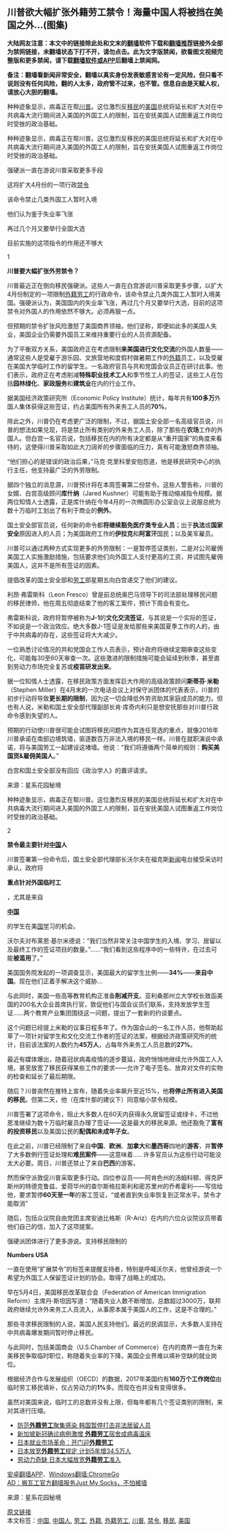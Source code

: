  <h2>川普欲大幅扩张外籍劳工禁令！海量中国人将被挡在美国之外…(图集)</h2> <p class="notice"><b>大陆网友注意：本文中的链接除此处和文末的<a href="https://github.com/bannedbook/fanqiang" >翻墙</a>软件下载和<a href="https://github.com/killgcd/justmysocks/blob/master/README.md">翻墙推荐</a>链接外全部为禁网链接，未翻墙状态下打不开，请勿点击。此为文字版禁闻，欲看图文视频完整版和更多禁闻，请下载<a href="https://github.com/bannedbook/fanqiang">翻墙软件或APP</a>后翻墙上禁闻网。</p><p>备注：翻墙看新闻非常安全，翻墙以真实身份发表敏感言论有一定风险，但只看不说则没有任何风险，翻的人太多，政府管不过来，也不管。信息自由是天赋人权，请放心大胆的翻墙。</b></p>  <div class="entry"> <p id="summary">种种迹象显示，病毒正在帮<a href="https://www.bannedbook.org/bnews/tag/%e5%b7%9d%e6%99%ae/" class="st_tag internal_tag" rel="tag" title="标签 川普 下的日志">川普</a>。这位激烈反<a href="https://www.bannedbook.org/bnews/tag/%e7%a7%bb%e6%b0%91/" class="st_tag internal_tag" rel="tag" title="标签 移民 下的日志">移民</a>的<a href="https://www.bannedbook.org/bnews/tag/%e7%be%8e%e5%9b%bd/" class="st_tag internal_tag" rel="tag" title="标签 美国 下的日志">美国</a>总统将延长和扩大对在中共病毒大流行期间进入美国的外国工人的限制，旨在安抚美国人试图重返工作岗位时受挫的政治基础。</p> <p>种种迹象显示，病毒正在帮川普。这位激烈反移民的美国总统将延长和扩大对在中共病毒大流行期间进入美国的外国工人的限制，旨在安抚美国人试图重返工作岗位时受挫的政治基础。</p> <p>强硬派一直在游说川普采取更多手段</p> <p>这将扩大4月份的一项行政<a href="https://www.bannedbook.org/bnews/tag/%E7%A6%81%E4%BB%A4/" class="st_tag internal_tag" rel="tag" title="标签 禁令 下的日志">禁令</a></p> <p>该命令禁止几类外国工人暂时入境</p> <p>他们认为鉴于失业率飞涨</p> <p>再过几个月又要举行全国大选</p> <p>目前实施的这项指令的作用还不够大</p> <p>1</p> <p><strong>川普要大幅扩张外劳禁令？</strong></p> <p>川普最近正在倒向移民强硬派。这些人一直在白宫游说川普采取更多步骤，以扩大4月份制定的一项限制<a href="https://www.bannedbook.org/bnews/tag/%E5%A4%96%E7%B1%8D%E5%8A%B3%E5%B7%A5/" class="st_tag internal_tag" rel="tag" title="标签 外籍劳工 下的日志">外籍劳工</a>的行政命令，该命令禁止几类外国工人暂时入境美国。强硬派认为，美国国内的失业率飞涨，再过几个月又要举行大选，目前的这项禁令对外国人的作用依然不够大。必须再狠一点。</p> <p>但预期的禁令扩张风险激怒了美国商界领袖，他们坚称，即便如此多的美国人失业，美国企业仍需要外国员工来维持重要行业的人员资源配备。</p> <p>为了平衡双方关系，美国政府正在考虑限制<strong>来美国进行文化交流</strong>的外国人数量&mdash;&mdash;通常这些人是受雇于游乐园、文旅营地和度假村做暑期工作的<a href="https://www.bannedbook.org/bnews/tag/%E5%A4%96%E7%B1%8D/" class="st_tag internal_tag" rel="tag" title="标签 外籍 下的日志">外籍</a>员工，以及受雇在美国大学临时工作的留学生。一名政府官员与共和党国会议员正在研讨此事。他们表示，政府正在考虑削减<strong>特殊职业技术工人</strong>和季节性工人的签证，这些工人在包括<strong>园林绿化</strong>、<strong>家政服务</strong>和<strong>建筑业</strong>在内的行业工作。</p>  <p>据美国经济政策研究所（Economic Policy Institute）统计，每年共有<strong>100多万</strong>外国人集体获得这些签证，约占美国所有外来务工人员的<strong>70%</strong>。</p> <p>除此之外，川普仍在考虑更广泛的限制，不过，据国土安全部一名高级官员说，川普的想法如果兑现，将是禁止所有类别的外来务工人员，除了那些在<strong>农场</strong>工作的外国人。但白宫一名官员说，包括移民在内的所有决定都是从&ldquo;重开国家&rdquo;的角度来看待的，这使得川普采取如此大刀阔斧的步骤面临的压力，真有可能激怒商界领袖。</p> <p>&ldquo;他们担心的是错误的政治后果，&rdquo;马克&middot;克里科里安抱怨道，他是移民研究中心的执行主任，他支持最广泛的外劳限制。</p> <p>据四个独立的消息源，川普预计将在本周签署第二份禁令。这些人警告称，川普的女婿、白宫高级顾问<strong>库什纳</strong>（Jared Kushner）可能有助于推动缩减指令规模。据两位知情人士透露，正是库什纳在今年4月的一次椭圆形办公室会议上说服总统为数十万临时工划出了有利于商业的<strong>例外</strong>。</p> <p>国土安全部官员说，任何新的命令都<strong>将继续豁免医疗类专业人员</strong>；出于<strong>执法</strong>或<strong>国家安全</strong>原因进入的人员；为美国政府工作的<strong>伊拉克</strong>和<strong>阿富汗</strong>国民；以及美军雇员。</p> <p>川普可以通过两种方式实现更多的外劳限制：一是暂停签证类别，二是对公司雇佣美国工人实施激励措施，包括要求他们向外国工人支付更高的工资，并试图先雇佣美国人，这并不是所有签证的因素。</p> <p>提倡改革的国土安全部和<a href="https://www.bannedbook.org/bnews/tag/%E5%8A%B3%E5%B7%A5/" class="st_tag internal_tag" rel="tag" title="标签 劳工 下的日志">劳工</a>部星期五向白宫递交了他们的建议。</p> <p>利昂&middot;弗雷斯科（Leon Fresco）曾是前总统奥巴马领导下的司法部处理移民问题的移民律师，他在周五彻底结束了他的客工案件，预计下周会有变化。</p> <p>弗雷斯科说，政府将暂停被称为<strong>J-1</strong>的<strong>文化交流签证</strong>，与其说是一个实际的签证，不如说是一个政治效应。绝大多数J-1签证是发给那些来美国夏季工作的人的，由于中共病毒的存在，这些签证将大大减少。</p> <p>一位熟悉讨论情况的共和党国会工作人员表示，预计政府将继续定期审查这些变化，可能每30至60天审查一次。这些激进的限制措施可能会延续到秋季，甚至直到劳动力市场完全复苏或<strong>疫苗研发出来</strong>。</p> <p>据一位知情人士透露，在移民政策方面发挥巨大作用的高级政策顾问<strong>斯蒂芬&middot;米勒</strong>（Stephen Miller）在4月末的一次电话会议上对保守派团体的代表表示，川普的初步行动将导致<strong>更长期的限制</strong>，因为这一切会降低外劳资助其家庭成员的能力。但也有人说，米勒和国土安全部代理副部长肯&middot;库奇内利只是想安抚那些对川普行政命令感到失望的人。</p> <p>预期的行动使川普很可能会试图将移民问题作为其连任竞选的重点，就像2016年川普承诺在南部边境筑墙，驱逐数百万非法入境的移民一样。川普在就职演说中承诺，将与美国劳工一起建设这堵墙。他说：&ldquo;我们将遵循两个简单的规则：<strong>购买美国货&amp;雇佣美国人</strong>。&rdquo;</p> <p>白宫和国土安全部没有回应《政治学人》的置评请求。</p>  <p> 来源：星系花园秘境 </p> <p id="summary">种种迹象显示，病毒正在帮川普。这位激烈反移民的美国总统将延长和扩大对在中共病毒大流行期间进入美国的外国工人的限制，旨在安抚美国人试图重返工作岗位时受挫的政治基础。</p> <p>2</p> <p><strong>禁令最主要针对<span class='wp_keywordlink_affiliate'><a href="https://www.bannedbook.org/" title="中国" target="_blank">中国</a></span>人</strong></p> <p>川普签署第一份命令后，国土安全部代理部长沃尔夫在福克斯<span class='wp_keywordlink_affiliate'><a href="https://www.bannedbook.org/" title="新闻">新闻</a></span>电台接受采访时承认，政府将</p> <p><strong>重点针对外国临时工</strong></p> <p>，尤其是来自</p> <p><strong><a href="https://www.bannedbook.org/bnews/tag/%E4%B8%AD%E5%9B%BD/" class="st_tag internal_tag" rel="tag" title="标签 中国 下的日志">中国</a></strong></p> <p>的学生在美<span class='wp_keywordlink'><a href="https://www.bannedbook.org/forum24/" title="国学传统文化禁书" target="_blank">国学</a></span>习的机会。</p> <p>沃尔夫对布莱恩&middot;基尔米德说：&ldquo;我们当然非常关注中国学生的入境、学习、居留以及最终工作的签证项目的数量。&rdquo;&hellip;&hellip;&ldquo;我们看到这些程序中的一些特许，在过去可能<strong>被滥用</strong>了。&rdquo;</p> <p>美国国务院发起的一项调查显示，美国最大的留学生比例&mdash;&mdash;<strong>34%</strong>&mdash;&mdash;<strong>来自</strong><strong>中国</strong>。现在他们正着手解决这个威胁&hellip;</p> <p>与此同时，美国一些高等教育机构正准备<strong>削减开支</strong>。亚利桑那州立大学校长致函美国的200名大企业首席执行官，敦促他们与国会议员们联系，支持发放学生签证&hellip;&hellip;两个教育产业集团围绕这一问题，提出了一套新的约谈要点。</p> <p>这个问题已经提上米勒的议事日程多年了。作为国会山的一名工作人员，他帮助起草了一项针对留学生和文化交流工作者的签证的法案，根据经济政策研究所的统计，目前该法案的人数约为<strong>45万人</strong>，占每年外来务工人员总数的<strong>27%</strong>。</p>  <p>最近有媒体爆出，随着冠状病毒疫情的逐步蔓延，政府悄悄地继续允许外国工人入境，甚至放宽了移民获得某些工作的要求&mdash;&mdash;允许了电子签名、放弃对文件的实物的检查和延长了最后期限。</p> <p>随后？川普突然在推特上宣布，随着失业率飙升至近15%，他<strong>将停止所有进入美国的移民</strong>。但第二天，他（在库什那的建议下）同意缩小禁令规模。</p> <p>川普签署了这项命令，阻止大多数人在60天内获得永久居留签证或绿卡，不过他恩准继续为数十万临时雇员办理了签证&mdash;&mdash;这是最大的移民来源。他还豁免了<strong>富有的投资移民</strong>以及美国公民的<strong>配偶和未成年子女</strong>。</p> <p>在此之前，川普已经限制了来自<strong>中国</strong>、<strong>欧洲</strong>、<strong>加拿大</strong>和<strong>墨西哥</strong>四地的<strong>游客</strong>，并<strong>暂停</strong>了大多数例行签证处理和<strong>难民案件</strong>&mdash;&mdash;这意味着&hellip;&hellip;许多官员认为这些行动可能没太大必要。周日，川普还禁止了来自<strong>巴西</strong>的游客。</p> <p>然而保守派敦促川普采取更多行动。四位参议员&mdash;&mdash;阿肯色州的汤姆科顿、得克萨斯州的特德克鲁兹、爱荷华州的查尔斯格拉斯利和密苏里州的乔希霍利&mdash;&mdash;写信给他，要求暂停<strong>60天至</strong><strong>一年</strong>的客工签证，&ldquo;或者直到失业率恢复到正常水平。禁令才能取消&rdquo;</p> <p>随后，包括众议院自由党团主席安迪比格斯（R-Ariz）在内的六位众议院议员带着他们自己的信，加入了这项提案。</p> <p>强硬派团体进行了更多游说。支持移民限制的</p> <p><strong>Numbers USA</strong></p> <p>一直在使用&ldquo;扩展禁令&rdquo;的标签来提醒支持者，特别是呼喊沃尔夫，他曾经游说一个希望为外国工人保留签证计划的协会。取得了战略上的成功。</p> <p>早在5月4日，美国移民改革联合会（Federation of American Immigration Reform）主席丹&middot;斯坦因写道：&ldquo;随着失业人数不断增加，总数超过3000万，联邦政府继续允许外来务工人员流入，从事原本属于美国人的工作，这是不合理的。&rdquo;</p> <p>那些寻求移民限制的人说，美国人民支持他们。最近的民调显示，大多数人支持在中共病毒爆发期间暂时停止移民。</p> <p>与此同时，包括美国商会（U.S.Chamber of Commerce）在内的商界一直在为来美移民争取临时职位，称随着失业率的下降，美国企业界难以填补空缺的就业岗位。</p> <p>根据经济合作与发展组织（OECD）的数据，2017年美国约有<strong>160万个工作岗位</strong>由临时劳工移民填补，仅占劳动力的<strong>1%</strong>多。而现在也并没有变得很多。</p>  <p>虽然对美国来说，临时工的总数并没有上限，但每年都有几个签证类别的限制，来对其进行压缩。</p> <ul class='op-related-articles' title='相关阅读'> <li><a href='https://www.bannedbook.org/bnews/baitai/20200505/1323305.html' target='_blank'>防范<b>外籍劳工</b>聚集感染 韩国暂停打击非法居留人员</a></li> <li><a href='https://www.bannedbook.org/bnews/worldnews/20200419/1315242.html' target='_blank'>新加坡新冠确诊病例激增 <b>外籍劳工</b>宿舍成病毒温床</a></li> <li><a href='https://www.bannedbook.org/bnews/baitai/20190402/1107318.html' target='_blank'>日本就业市场革命：开门迎<b>外籍劳工</b></a></li> <li><a href='https://www.bannedbook.org/bnews/worldnews/20181209/1044286.html' target='_blank'>日本放宽<b>外籍劳工</b>规定 计划5年增34.5万人</a></li> <li><a href='https://www.bannedbook.org/bnews/baitai/20181129/1038876.html' target='_blank'>劳动力奇缺 日本大幅放宽<b>外籍劳工</b>准入</a></li> </ul> <div class="texttj"> <a href="https://github.com/bannedbook/fanqiang/wiki/%E7%A6%81%E9%97%BB%E7%BD%91%E5%AE%89%E5%8D%93%E7%BF%BB%E5%A2%99%E6%96%B0%E9%97%BBAPP" target="_blank">安卓翻墙APP</a>、<a href="https://github.com/bannedbook/fanqiang/wiki/Chrome%E4%B8%80%E9%94%AE%E7%BF%BB%E5%A2%99%E5%8C%85" target="_blank">Windows翻墙:ChromeGo</a><br/> <a href="https://github.com/killgcd/justmysocks/blob/master/README.md" target="_blank">AD：搬瓦工官方翻墙服务Just My Socks，不怕被墙</a> </div><p> 来源：星系花园秘境 </p><a name='sharetosocial'></a>         <div><a href='https://www.bannedbook.org/bnews/topimagenews/20200526/1334626.html'>原文链接</a></div>  </div><!--END ENTRY--> <div class="postfooter"> <div>本文标签：<a href="https://www.bannedbook.org/bnews/tag/%E4%B8%AD%E5%9B%BD/" rel="tag">中国</a>, <a href="https://www.bannedbook.org/bnews/tag/%e4%b8%ad%e5%9b%bd%e4%ba%ba/" rel="tag">中国人</a>, <a href="https://www.bannedbook.org/bnews/tag/%E5%8A%B3%E5%B7%A5/" rel="tag">劳工</a>, <a href="https://www.bannedbook.org/bnews/tag/%E5%A4%96%E7%B1%8D/" rel="tag">外籍</a>, <a href="https://www.bannedbook.org/bnews/tag/%E5%A4%96%E7%B1%8D%E5%8A%B3%E5%B7%A5/" rel="tag">外籍劳工</a>, <a href="https://www.bannedbook.org/bnews/tag/%e5%b7%9d%e6%99%ae/" rel="tag">川普</a>, <a href="https://www.bannedbook.org/bnews/tag/%E7%A6%81%E4%BB%A4/" rel="tag">禁令</a>, <a href="https://www.bannedbook.org/bnews/tag/%e7%a7%bb%e6%b0%91/" rel="tag">移民</a>, <a href="https://www.bannedbook.org/bnews/tag/%e7%be%8e%e5%9b%bd/" rel="tag">美国</a></div>  </div><!--END POSTFOOTER--> 